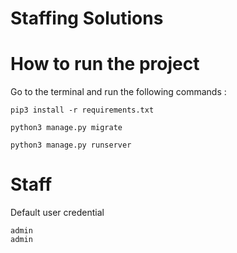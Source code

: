 # Staffing Solutions

# How to run the project
Go to the terminal and run the following commands :

```
pip3 install -r requirements.txt
```
```
python3 manage.py migrate
```
```
python3 manage.py runserver
```
# Staff

Default user credential
```
admin
admin

```
